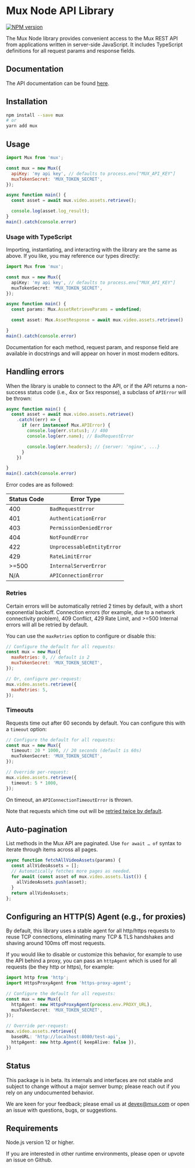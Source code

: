 # Mux Node API Library

[![NPM version](https://img.shields.io/npm/v/mux.svg)](https://npmjs.org/package/mux)

The Mux Node library provides convenient access to the Mux REST API from applications written in server-side JavaScript.
It includes TypeScript definitions for all request params and response fields.

## Documentation

The API documentation can be found [here](https://docs.mux.com).

## Installation

```sh
npm install --save mux
# or
yarn add mux
```

## Usage

```js
import Mux from 'mux';

const mux = new Mux({
  apiKey: 'my api key', // defaults to process.env["MUX_API_KEY"]
  muxTokenSecret: 'MUX_TOKEN_SECRET',
});

async function main() {
  const asset = await mux.video.assets.retrieve();

  console.log(asset.log_result);
}
main().catch(console.error)
```

### Usage with TypeScript

Importing, instantiating, and interacting with the library are the same as above.
If you like, you may reference our types directly:

```ts
import Mux from 'mux';

const mux = new Mux({
  apiKey: 'my api key', // defaults to process.env["MUX_API_KEY"]
  muxTokenSecret: 'MUX_TOKEN_SECRET',
});

async function main() {
  const params: Mux.AssetRetrieveParams = undefined;

  const asset: Mux.AssetResponse = await mux.video.assets.retrieve()

}
main().catch(console.error)
```

Documentation for each method, request param, and response field are available in docstrings and will appear on hover in most modern editors.

## Handling errors

When the library is unable to connect to the API,
or if the API returns a non-success status code (i.e., 4xx or 5xx response),
a subclass of `APIError` will be thrown:

```ts
async function main() {
  const asset = await mux.video.assets.retrieve()
    .catch((err) => {
      if (err instanceof Mux.APIError) {
        console.log(err.status); // 400
        console.log(err.name); // BadRequestError

        console.log(err.headers); // {server: 'nginx', ...}
      }
    })

}
main().catch(console.error)
```

Error codes are as followed:

| Status Code | Error Type                 |
| ----------- | -------------------------- |
| 400         | `BadRequestError`          |
| 401         | `AuthenticationError`      |
| 403         | `PermissionDeniedError`    |
| 404         | `NotFoundError`            |
| 422         | `UnprocessableEntityError` |
| 429         | `RateLimitError`           |
| >=500       | `InternalServerError`      |
| N/A         | `APIConnectionError`       |

### Retries

Certain errors will be automatically retried 2 times by default, with a short exponential backoff.
Connection errors (for example, due to a network connectivity problem), 409 Conflict, 429 Rate Limit,
and >=500 Internal errors will all be retried by default.

You can use the `maxRetries` option to configure or disable this:

<!-- prettier-ignore -->
```js
// Configure the default for all requests:
const mux = new Mux({
  maxRetries: 0, // default is 2
  muxTokenSecret: 'MUX_TOKEN_SECRET',
});

// Or, configure per-request:
mux.video.assets.retrieve({
  maxRetries: 5,
});
```

### Timeouts

Requests time out after 60 seconds by default. You can configure this with a `timeout` option:

<!-- prettier-ignore -->
```ts
// Configure the default for all requests:
const mux = new Mux({
  timeout: 20 * 1000, // 20 seconds (default is 60s)
  muxTokenSecret: 'MUX_TOKEN_SECRET',
});

// Override per-request:
mux.video.assets.retrieve({
  timeout: 5 * 1000,
});
```

On timeout, an `APIConnectionTimeoutError` is thrown.

Note that requests which time out will be [retried twice by default](#retries).

## Auto-pagination

List methods in the Mux API are paginated.
Use `for await … of` syntax to iterate through items across all pages.

```js
async function fetchAllVideoAssets(params) {
  const allVideoAssets = [];
  // Automatically fetches more pages as needed.
  for await (const asset of mux.video.assets.list()) {
    allVideoAssets.push(asset);
  }
  return allVideoAssets;
};
```

## Configuring an HTTP(S) Agent (e.g., for proxies)

By default, this library uses a stable agent for all http/https requests to reuse TCP connections, eliminating many TCP & TLS handshakes and shaving around 100ms off most requests.

If you would like to disable or customize this behavior, for example to use the API behind a proxy, you can pass an `httpAgent` which is used for all requests (be they http or https), for example:

<!-- prettier-ignore -->
```ts
import http from 'http';
import HttpsProxyAgent from 'https-proxy-agent';

// Configure the default for all requests:
const mux = new Mux({
  httpAgent: new HttpsProxyAgent(process.env.PROXY_URL),
  muxTokenSecret: 'MUX_TOKEN_SECRET',
});

// Override per-request:
mux.video.assets.retrieve({
  baseURL: 'http://localhost:8080/test-api',
  httpAgent: new http.Agent({ keepAlive: false }),
})
```

## Status

This package is in beta. Its internals and interfaces are not stable
and subject to change without a major semver bump;
please reach out if you rely on any undocumented behavior.

We are keen for your feedback; please email us at [devex@mux.com](mailto:devex@mux.com)
or open an issue with questions, bugs, or suggestions.

## Requirements

Node.js version 12 or higher.

If you are interested in other runtime environments, please open or upvote an issue on Github.
